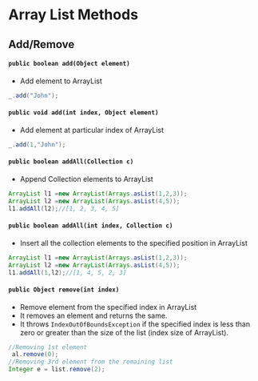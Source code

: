 # Array List Methods

## Add/Remove

#### `public boolean add(Object element)`

-  Add element to ArrayList

```java
_.add("John");
```

#### `public void add(int index, Object element)`

-  Add element at particular index of ArrayList

```java
_.add(1,"John");
```

#### `public boolean addAll(Collection c)`

-  Append Collection elements to ArrayList

```java
ArrayList l1 =new ArrayList(Arrays.asList(1,2,3));
ArrayList l2 =new ArrayList(Arrays.asList(4,5));
l1.addAll(l2);//[1, 2, 3, 4, 5]
```

#### `public boolean addAll(int index, Collection c)`

-  Insert all the collection elements to the specified position in ArrayList

```java
ArrayList l1 =new ArrayList(Arrays.asList(1,2,3));
ArrayList l2 =new ArrayList(Arrays.asList(4,5));
l1.addAll(1,l2);//[1, 4, 5, 2, 3]
```

#### `public Object remove(int index)`

-  Remove element from the specified index in ArrayList
-  It removes an element and returns the same.
-  It throws `IndexOutOfBoundsException` if the specified index is less than
   zero or greater than the size of the list (index size of ArrayList).

```java
//Removing 1st element
 al.remove(0);
//Removing 3rd element from the remaining list
Integer e = list.remove(2);
```
